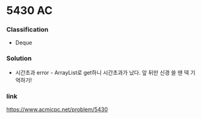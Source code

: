 # 5430 AC

### Classification
* Deque

### Solution
* 시간초과 error - ArrayList로 get하니 시간초과가 났다. 앞 뒤만 신경 쓸 땐 덱 기억하기! 

### link
https://www.acmicpc.net/problem/5430